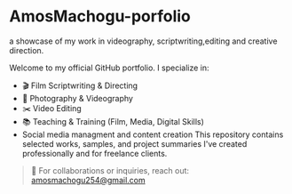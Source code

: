 # AmosMachogu-porfolio
a showcase of my work in videography, scriptwriting,editing and creative direction.

Welcome to my official GitHub portfolio. I specialize in:
- 🎬 Film Scriptwriting & Directing
- 📸 Photography & Videography
- ✂️ Video Editing
- 📚 Teaching & Training (Film, Media, Digital Skills)
- Social media managment and content creation
This repository contains selected works, samples, and project summaries I've created professionally and for freelance clients.

> 📩 For collaborations or inquiries, reach out: amosmachogu254@gmail.com
